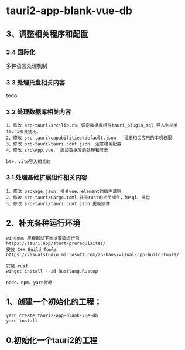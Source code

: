 # tauri2-app-blank-vue-db



## 3、调整相关程序和配置

### 3.4 国际化
多种语言处理机制

### 3.3 处理托盘相关内容
todo

### 3.2 处理数据库相关内容
```
1、修改 src-tauri\src\lib.rs，设定数据库组件tauri_plugin_sql 导入到相关tauri相关使用。
2、修改 src-tauri\capabilities\default.json   设定相关应用的本机权限
3、修改 src-tauri\tauri.conf.json  注意相关配置
4、修改 src\App.vue， 追加数据库的处理和展示

btw，vite导入相关的

```


### 3.1 处理基础扩展组件相关内容
```
1、修改 package.json，相关vue、element的插件说明
2、修改 src-tauri/Cargo.toml 补充rust的相关插件，如sql、托盘
3、修改 src-tauri/tauri.conf.json 更新插件
```


## 2、补充各种运行环境
```
windows 应根据以下地址安装运行包
https://tauri.app/start/prerequisites/
安装 C++ Build Tools
https://visualstudio.microsoft.com/zh-hans/visual-cpp-build-tools/

安装 rust
winget install --id Rustlang.Rustup

node、npm、yarn暂略
```


## 1、创建一个初始化的工程；
```
yarn create tauri2-app-blank-vue-db
yarn install
```

## 0.初始化一个tauri2的工程







